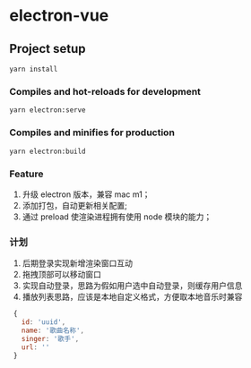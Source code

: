 # electron-vue

## Project setup

```
yarn install
```

### Compiles and hot-reloads for development

```
yarn electron:serve
```

### Compiles and minifies for production

```
yarn electron:build
```

### Feature

1. 升级 electron 版本，兼容 mac m1；
2. 添加打包，自动更新相关配置;
3. 通过 preload 使渲染进程拥有使用 node 模块的能力；

### 计划

1. 后期登录实现新增渲染窗口互动
2. 拖拽顶部可以移动窗口
3. 实现自动登录，思路为假如用户选中自动登录，则缓存用户信息
4. 播放列表思路，应该是本地自定义格式，方便取本地音乐时兼容
``` js 
 {
   id: 'uuid',
   name: '歌曲名称',
   singer: '歌手',
   url: ''
 }
```